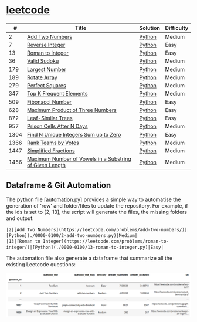 # [leetcode](https://leetcode.com/problemset/all/)


| # | Title | Solution | Difficulty |
|---| ----- | -------- | ---------- |
|2|[Add Two Numbers](https://leetcode.com/problems/add-two-numbers/)|[Python](0000-0100/2-add-two-numbers.py)|Medium|
|7|[Reverse Integer](https://leetcode.com/problems/reverse-integer/)|[Python](0000-0100/7-reverse-integer.py)|Easy|
|13|[Roman to Integer](https://leetcode.com/problems/roman-to-integer/)| [Python](0000-0100/13-roman-to-integer.py)|Easy|
|36|[Valid Sudoku](https://leetcode.com/problems/valid-sudoku/)|[Python](0000-0100/36-valid-sudoku.py)|Medium|
|179|[Largest Number](https://leetcode.com/problems/largest-number/)|[Python](0100-0200/179-largest-number.py)|Medium|
|189|[Rotate Array](https://leetcode.com/problems/rotate-array/)|[Python](0100-0200/189-rotate-array.py)|Medium|
|279|[Perfect Squares](https://leetcode.com/problems/perfect-squares/)| [Python](0200-0300/279-perfect-squares.py)|Medium|
|347|[Top K Frequent Elements](https://leetcode.com/problems/top-k-frequent-elements/)| [Python](0300-0400/347-top-k-frequent-elements.py)|Medium|
|509|[Fibonacci Number](https://leetcode.com/problems/fibonacci-number/)|[Python](0500-0600/509-fibonacci-number.py)|Easy|
|628|[Maximum Product of Three Numbers](https://leetcode.com/problems/maximum-product-of-three-numbers/)|[Python](0600-0700/628-maximum-product-of-three-numbers.py)|Easy|
|872|[Leaf-Similar Trees](https://leetcode.com/problems/leaf-similar-trees/)|[Python](0800-0900/872-leaf-similar-trees.py)|Easy|
|957|[Prison Cells After N Days](https://leetcode.com/problems/prison-cells-after-n-days/)|[Python](0900-1000/957-prison-cells-after-n-days.py)|Medium|
|1304|[Find N Unique Integers Sum up to Zero](https://leetcode.com/problems/find-n-unique-integers-sum-up-to-zero/)| [Python](1300-1400/1304-find-n-unique-integers-sum-up-to-zero.py)|Easy|
|1366|[Rank Teams by Votes](https://leetcode.com/problems/rank-teams-by-votes/)|[Python](1300-1400/1366-rank-teams-by-votes.py)|Medium|
|1447|[Simplified Fractions](https://leetcode.com/problems/simplified-fractions/)|[Python](1400-1500/1447-simplified-fractions.py)|Medium|
|1456|[Maximum Number of Vowels in a Substring of Given Length](https://leetcode.com/problems/maximum-number-of-vowels-in-a-substring-of-given-length/)|[Python](1400-1500/1456-maximum-number-of-vowels-in-a-substring-of-given-length.py)|Medium|



## Dataframe & Git Automation

The python file [[automation.py]](automation.py) provides a simple way to automatise the generation of 'row' and folder/files to update the repository. For example, if the ids is set to [2, 13], the script will generate the files, the missing folders and output:

```
|2|[Add Two Numbers](https://leetcode.com/problems/add-two-numbers/)|[Python](./0000-0100/2-add-two-numbers.py)|Medium|
|13|[Roman to Integer](https://leetcode.com/problems/roman-to-integer/)|[Python](./0000-0100/13-roman-to-integer.py)|Easy|
```

The automation file also generate a dataframe that summarize all the existing Leetcode questions:

![leetcode-dataframe](pictures/dataframe.png)
